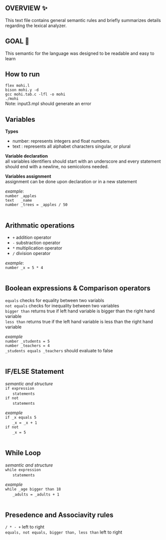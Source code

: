 ## OVERVIEW ✨
This text file contains general semantic rules and briefly summarizes details regarding the lexical analyzer.

## GOAL 🎯
This semantic for the language was designed to be readable and easy to learn 

## How to run <br>
`flex mohi.l` <br>
`bison mohi.y -d` <br>
`gcc mohi.tab.c -lfl -o mohi` <br>
`./mohi` <br>
Note: input3.mpl should generate an error


## Variables
**Types** 
* number: represents integers and float numbers.
* text  : represents all alphabet characters singular, or plural

**Variable declaration** <br>
all variables identifiers should start with an underscore and every statement should end with a newline, no semicolons needed.

**Variables assignment** <br>
assignment can be done upon declaration or in a new statement

*example*: <br>
`number _apples` <br>
`text   _name` <br>
`number _trees = _apples / 50`<br>
<br>

## Arithmatic operations
* `+` addition operator 
* `-` substraction operator
*  `*` multiplication operator
* `/` division operator

*example*:<br>
`number _x = 5 * 4` <br>
<br>

## Boolean expressions & Comparison operators
`equals` checks for equality between two variabls <br>
`not equals` checks for inequality between two variables <br>
`bigger than` returns true if left hand variable is bigger than the right hand variable <br>
`less than` returns true if the left hand variable is less than the right hand variable <br>

*example* <br>
`number _students = 5` <br>
`number _teachers = 4` <br>
`_students equals _teachers` should evaluate to false <br>
<br>

## IF/ELSE Statement
*semantic and structure* <br>
`if expression` <br>
&nbsp;&nbsp;&nbsp;&nbsp;&nbsp;&nbsp;`statements` <br>
`if not` <br>
&nbsp;&nbsp;&nbsp;&nbsp;&nbsp;&nbsp;`statements` <br>

*example* <br>
`if _x equals 5` <br>
&nbsp;&nbsp;&nbsp;&nbsp;&nbsp;&nbsp;`_x = _x + 1` <br>
`if not` <br>
&nbsp;&nbsp;&nbsp;&nbsp;&nbsp;&nbsp;`_x = 5` <br>
<br>

## While Loop
*semantic and structure* <br>
`while expression` <br>
&nbsp;&nbsp;&nbsp;&nbsp;&nbsp;&nbsp;`statements` <br>

*example* <br>
`while _age bigger than 18` <br>
&nbsp;&nbsp;&nbsp;&nbsp;&nbsp;&nbsp;`_adults = _adults + 1` <br>
<br>

## Presedence and Associavity rules
`/ * - +` left to right <br>
`equals, not equals, bigger than, less than` left to right <br>